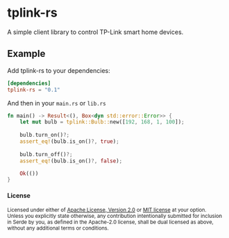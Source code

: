 tplink-rs
=========

A simple client library to control TP-Link smart home devices.

## Example
Add tplink-rs to your dependencies:
```toml
[dependencies]
tplink-rs = "0.1"
```
And then in your `main.rs` or `lib.rs`
```rust
fn main() -> Result<(), Box<dyn std::error::Error>> {
    let mut bulb = tplink::Bulb::new([192, 168, 1, 100]);
    
    bulb.turn_on()?;
    assert_eq!(bulb.is_on()?, true);
    
    bulb.turn_off()?;
    assert_eq!(bulb.is_on()?, false);

    Ok(())
}
```
#### License

<sup>
Licensed under either of <a href="LICENSE-APACHE">Apache License, Version
2.0</a> or <a href="LICENSE-MIT">MIT license</a> at your option.
</sup>

<br>

<sub>
Unless you explicitly state otherwise, any contribution intentionally submitted
for inclusion in Serde by you, as defined in the Apache-2.0 license, shall be
dual licensed as above, without any additional terms or conditions.
</sub>